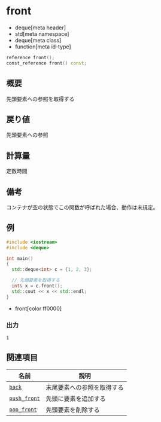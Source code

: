 # front
* deque[meta header]
* std[meta namespace]
* deque[meta class]
* function[meta id-type]

```cpp
reference front();
const_reference front() const;
```

## 概要
先頭要素への参照を取得する


## 戻り値
先頭要素への参照


## 計算量
定数時間


## 備考
コンテナが空の状態でこの関数が呼ばれた場合、動作は未規定。


## 例
```cpp example
#include <iostream>
#include <deque>

int main()
{
  std::deque<int> c = {1, 2, 3};

  // 先頭要素を取得する
  int& x = c.front();
  std::cout << x << std::endl;
}
```
* front[color ff0000]

### 出力
```
1
```

## 関連項目

| 名前 | 説明 |
|-------------------------------|----------------------------|
| [`back`](back.md)             | 末尾要素への参照を取得する |
| [`push_front`](push_front.md) | 先頭に要素を追加する |
| [`pop_front`](pop_front.md)   | 先頭要素を削除する |


